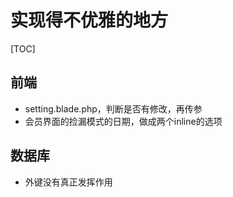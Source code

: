 # 实现得不优雅的地方

[TOC]

## 前端

- setting.blade.php，判断是否有修改，再传参
- 会员界面的捡漏模式的日期，做成两个inline的选项


## 数据库

- 外键没有真正发挥作用